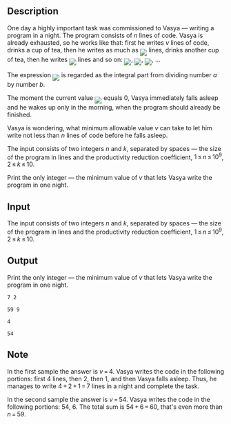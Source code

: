## Description

<div><p>One day a highly important task was commissioned to Vasya — writing a program in a night. The program consists of <span class="tex-span"><i>n</i></span> lines of code. Vasya is already exhausted, so he works like that: first he writes <span class="tex-span"><i>v</i></span> lines of code, drinks a cup of tea, then he writes as much as <img align="middle" class="tex-formula" src="file://a2oZaqbJ.png" style="max-width: 100.0%;max-height: 100.0%;"> lines, drinks another cup of tea, then he writes <img align="middle" class="tex-formula" src="file://X03WFwKk.png" style="max-width: 100.0%;max-height: 100.0%;"> lines and so on: <img align="middle" class="tex-formula" src="file://26tThEkq.png" style="max-width: 100.0%;max-height: 100.0%;">, <img align="middle" class="tex-formula" src="file://wZVz7NHH.png" style="max-width: 100.0%;max-height: 100.0%;">, <img align="middle" class="tex-formula" src="file://GKgc9ZpV.png" style="max-width: 100.0%;max-height: 100.0%;">, ...</p><p>The expression <img align="middle" class="tex-formula" src="file://YRA7QvFQ.png" style="max-width: 100.0%;max-height: 100.0%;"> is regarded as the integral part from dividing number <span class="tex-span"><i>a</i></span> by number <span class="tex-span"><i>b</i></span>.</p><p>The moment the current value <img align="middle" class="tex-formula" src="file://ftJ6od8a.png" style="max-width: 100.0%;max-height: 100.0%;"> equals 0, Vasya immediately falls asleep and he wakes up only in the morning, when the program should already be finished.</p><p>Vasya is wondering, what minimum allowable value <span class="tex-span"><i>v</i></span> can take to let him write <span class="tex-font-style-bf">not less</span> than <span class="tex-span"><i>n</i></span> lines of code before he falls asleep.</p></div><div class="input-specification"><p>The input consists of two integers <span class="tex-span"><i>n</i></span> and <span class="tex-span"><i>k</i></span>, separated by spaces — the size of the program in lines and the productivity reduction coefficient, <span class="tex-span">1 ≤ <i>n</i> ≤ 10<sup class="upper-index">9</sup></span>, <span class="tex-span">2 ≤ <i>k</i> ≤ 10</span>.</p></div><div class="output-specification"><p>Print the only integer — the minimum value of <span class="tex-span"><i>v</i></span> that lets Vasya write the program in one night.</p></div>

## Input

<p>The input consists of two integers <span class="tex-span"><i>n</i></span> and <span class="tex-span"><i>k</i></span>, separated by spaces — the size of the program in lines and the productivity reduction coefficient, <span class="tex-span">1 ≤ <i>n</i> ≤ 10<sup class="upper-index">9</sup></span>, <span class="tex-span">2 ≤ <i>k</i> ≤ 10</span>.</p>

## Output

<p>Print the only integer — the minimum value of <span class="tex-span"><i>v</i></span> that lets Vasya write the program in one night.</p>





```input1
7 2

```




```input2
59 9

```




```output1
4

```




```output2
54

```



## Note

<p>In the first sample the answer is <span class="tex-span"><i>v</i> = 4</span>. Vasya writes the code in the following portions: first <span class="tex-span">4</span> lines, then <span class="tex-span">2</span>, then <span class="tex-span">1</span>, and then Vasya falls asleep. Thus, he manages to write <span class="tex-span">4 + 2 + 1 = 7</span> lines in a night and complete the task.</p><p>In the second sample the answer is <span class="tex-span"><i>v</i> = 54</span>. Vasya writes the code in the following portions: <span class="tex-span">54</span>, <span class="tex-span">6</span>. The total sum is <span class="tex-span">54 + 6 = 60</span>, that's even more than <span class="tex-span"><i>n</i> = 59</span>.</p>
